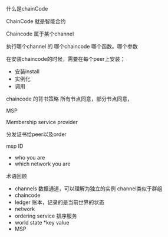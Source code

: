 



什么是chainCode

ChainCode 就是智能合约

Chaincode 属于某个channel

执行哪个channel 的 哪个chaincode  哪个函数。哪个参数

在安装chaincode的时候，需要在每个peer上安装；

- 安装install
- 实例化
- 调用

chaincode 的背书策略   所有节点同意，部分节点同意，

MSP

Membership service provider

分发证书给peer以及order

msp ID  

- who you are  
- which network you are

术语回顾

- channels
  数据通道，可以理解为独立的实例
  channel类似于群组
- chaincode
- ledger
  账本，记录的是当前世界的状态
- network
- ordering service
  排序服务
- world state 
  *key  value
- MSP

